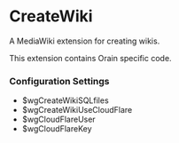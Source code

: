 CreateWiki
==========

A MediaWiki extension for creating wikis.

This extension contains Orain specific code.


### Configuration Settings

 - $wgCreateWikiSQLfiles
 - $wgCreateWikiUseCloudFlare
 - $wgCloudFlareUser
 - $wgCloudFlareKey